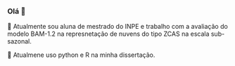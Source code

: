 ### Olá 👋

🔭 Atualmente sou aluna de mestrado do INPE e trabalho com a avaliação do modelo BAM-1.2 na represnetação de nuvens do tipo ZCAS na escala sub-sazonal. 

🌱 Atualmene uso python e R na minha dissertação. 
